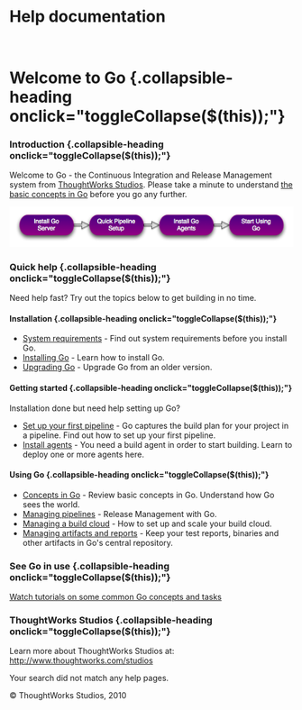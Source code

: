 Help documentation
==================

 

Welcome to Go {.collapsible-heading onclick="toggleCollapse($(this));"}
=============

### Introduction {.collapsible-heading onclick="toggleCollapse($(this));"}

Welcome to Go - the Continuous Integration and Release Management system
from [ThoughtWorks Studios](http://www.thoughtworks.com/products).
Please take a minute to understand [the basic concepts in
Go](concepts_in_go.html) before you go any further.

![Start using Go](resources/images/welcome.png)

### Quick help {.collapsible-heading onclick="toggleCollapse($(this));"}

Need help fast? Try out the topics below to get building in no time.

#### Installation {.collapsible-heading onclick="toggleCollapse($(this));"}

-   [System requirements](system_requirements.html) - Find out system
    requirements before you install Go.
-   [Installing Go](installing_go_server.html) - Learn how to install
    Go.
-   [Upgrading Go](upgrading_go.html) - Upgrade Go from an older
    version.

#### Getting started {.collapsible-heading onclick="toggleCollapse($(this));"}

Installation done but need help setting up Go?

-   [Set up your first pipeline](quick_pipeline_setup.html) - Go
    captures the build plan for your project in a pipeline. Find out how
    to set up your first pipeline.
-   [Install agents](installing_go_agent.html) - You need a build agent
    in order to start building. Learn to deploy one or more agents here.

#### Using Go {.collapsible-heading onclick="toggleCollapse($(this));"}

-   [Concepts in Go](concepts_in_go.html) - Review basic concepts in Go.
    Understand how Go sees the world.
-   [Managing pipelines](managing_pipelines.html) - Release Management
    with Go.
-   [Managing a build cloud](managing_a_build_cloud.html) - How to set
    up and scale your build cloud.
-   [Managing artifacts and
    reports](managing_artifacts_and_reports.html) - Keep your test
    reports, binaries and other artifacts in Go's central repository.

### See Go in use {.collapsible-heading onclick="toggleCollapse($(this));"}

[Watch tutorials on some common Go concepts and
tasks](http://www.thoughtworks-studios.com/go-agile-release-management/videos)

### ThoughtWorks Studios {.collapsible-heading onclick="toggleCollapse($(this));"}

Learn more about ThoughtWorks Studios at:
<http://www.thoughtworks.com/studios>

Your search did not match any help pages.



© ThoughtWorks Studios, 2010

